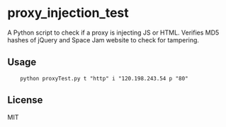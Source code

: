 proxy_injection_test
=========

A Python script to check if a proxy is injecting JS or HTML. Verifies MD5 hashes of jQuery and Space Jam website to check for tampering. 

Usage
----

        python proxyTest.py t "http" i "120.198.243.54 p "80" 


License
----

MIT
